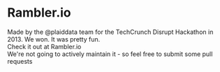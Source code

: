 Rambler.io
======

Made by the @plaiddata team for the TechCrunch Disrupt Hackathon in 2013. We won. It was pretty fun.  
Check it out at Rambler.io  
We're not going to actively maintain it - so feel free to submit some pull requests 
